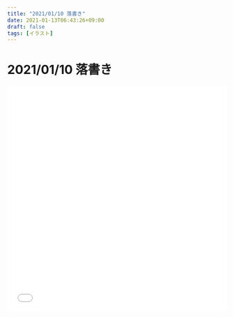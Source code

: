 ```yaml
---
title: "2021/01/10 落書き"
date: 2021-01-13T06:43:26+09:00
draft: false
tags: [イラスト]
---
```

# 2021/01/10 落書き

<div style="max-width: 722px;"><div style="left: 0; width: 100%; height: 0; position: relative; padding-bottom: 102.4917%;"><iframe src="//cdn.iframe.ly/bOp9c2d" style="border: 0; top: 0; left: 0; width: 100%; height: 100%; position: absolute;" allowfullscreen></iframe></div></div>
